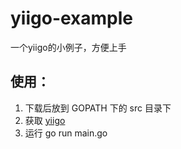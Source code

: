 # yiigo-example
一个yiigo的小例子，方便上手

## 使用：
1. 下载后放到 GOPATH 下的 src 目录下
2. 获取 [yiigo](https://github.com/IIInsomnia/yiigo)
3. 运行 go run main.go